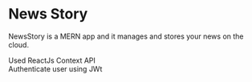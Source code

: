 # News Story

NewsStory is a MERN app and it manages and stores your news on the cloud.<br/>

Used ReactJs Context API<br/>
Authenticate user using JWt
